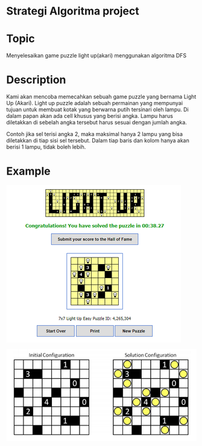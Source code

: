 
# Strategi Algoritma project  
  
# Topic  
  
Menyelesaikan game puzzle light up(akari) menggunakan algoritma DFS  
  
# Description  
  
Kami akan mencoba memecahkan sebuah game puzzle yang bernama Light Up (Akari). Light up puzzle adalah sebuah permainan yang mempunyai tujuan untuk membuat kotak yang berwarna putih tersinari oleh lampu. Di dalam papan akan ada cell khusus yang berisi angka. Lampu harus diletakkan di sebelah angka tersebut harus sesuai dengan jumlah angka. 

Contoh  jika sel terisi angka 2, maka maksimal hanya 2 lampu yang bisa diletakkan di tiap sisi sel tersebut. Dalam tiap baris dan kolom hanya akan berisi 1 lampu, tidak  boleh lebih.  
  
# Example  
  
![Akari Puzzle_1](akari-puzzle.png)  
  
![Akari Puzzle_2](example.png)